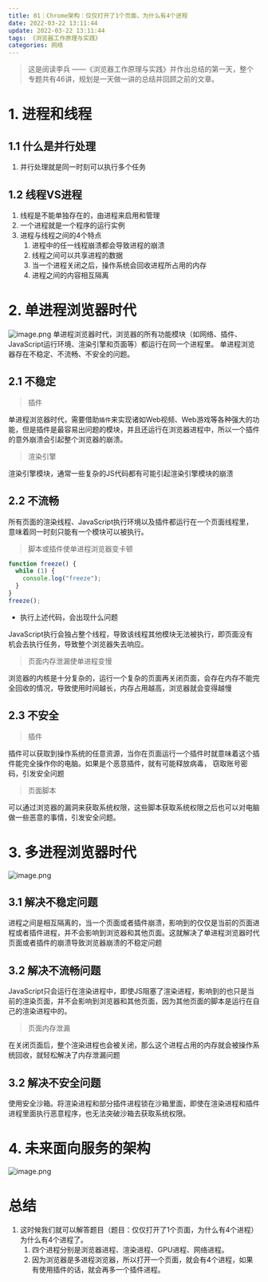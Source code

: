 ```yaml
---
title: 01｜Chrome架构：仅仅打开了1个页面，为什么有4个进程
date: 2022-03-22 13:11:44
update: 2022-03-22 13:11:44
tags: 《浏览器工作原理与实践》
categories: 网络
---
```

> 这是阅读李兵 ——《浏览器工作原理与实践》并作出总结的第一天，整个专题共有46讲，规划是一天做一讲的总结并回顾之前的文章。
# 1. 进程和线程

## 1.1 什么是并行处理

1. 并行处理就是同一时刻可以执行多个任务

## 1.2 线程VS进程

1. 线程是不能单独存在的，由进程来启用和管理
1. 一个进程就是一个程序的运行实例
1. 进程与线程之间的4个特点
   1. 进程中的任一线程崩溃都会导致进程的崩溃
   1. 线程之间可以共享进程的数据
   1. 当一个进程关闭之后，操作系统会回收进程所占用的内存
   1. 进程之间的内容相互隔离

# 2. 单进程浏览器时代

![image.png](https://cdn.nlark.com/yuque/0/2022/png/323971/1647908726062-796e9ddb-e2be-4e58-9c8f-c3bfe2b495c3.png)
单进程浏览器时代，浏览器的所有功能模块（如网络、插件、JavaScript运行环境、渲染引擎和页面等）都运行在同一个进程里。
单进程浏览器存在不稳定、不流畅、不安全的问题。

## 2.1 不稳定

> 插件

单进程浏览器时代，需要借助`插件`来实现诸如Web视频、Web游戏等各种强大的功能，但是插件是最容易出问题的模块，并且还运行在浏览器进程中，所以一个插件的意外崩溃会引起整个浏览器的崩溃。

> 渲染引擎

渲染引擎模块，通常一些复杂的JS代码都有可能引起渲染引擎模块的崩溃

## 2.2  不流畅

所有页面的渲染线程、JavaScript执行环境以及插件都运行在一个页面线程里，意味着同一时刻只能有一个模块可以被执行。

> 脚本或插件使单进程浏览器变卡顿

```javascript
function freeze() {
  while (1) {
    console.log("freeze");
  }
}
freeze();
```

- 执行上述代码，会出现什么问题

JavaScript执行会独占整个线程，导致该线程其他模块无法被执行，即页面没有机会去执行任务，导致整个浏览器失去响应。

> 页面内存泄漏使单进程变慢

浏览器的内核是十分复杂的，运行一个复杂的页面再关闭页面，会存在内存不能完全回收的情况，导致使用时间越长，内存占用越高，浏览器就会变得越慢

## 2.3 不安全

> 插件

插件可以获取到操作系统的任意资源，当你在页面运行一个插件时就意味着这个插件能完全操作你的电脑。如果是个恶意插件，就有可能释放病毒， 窃取账号密码，引发安全问题

> 页面脚本

可以通过浏览器的漏洞来获取系统权限，这些脚本获取系统权限之后也可以对电脑做一些恶意的事情，引发安全问题。

# 3. 多进程浏览器时代

![image.png](https://cdn.nlark.com/yuque/0/2022/png/323971/1647925378646-b0effeba-5b28-492c-91c6-60781c2d9ef3.png)

## 3.1 解决不稳定问题

进程之间是相互隔离的，当一个页面或者插件崩溃，影响到的仅仅是当前的页面进程或者插件进程，并不会影响到浏览器和其他页面。这就解决了单进程浏览器时代页面或者插件的崩溃导致浏览器崩溃的不稳定问题

## 3.2 解决不流畅问题

JavaScript只会运行在渲染进程中，即使JS阻塞了渲染进程，影响到的也只是当前的渲染页面，并不会影响到浏览器和其他页面，因为其他页面的脚本是运行在自己的渲染进程中的。

> 页面内存泄漏

在关闭页面后，整个渲染进程也会被关闭，那么这个进程占用的内存就会被操作系统回收，就轻松解决了内存泄漏问题

## 3.2 解决不安全问题

使用安全沙箱。将渲染进程和部分插件进程锁在沙箱里面，即使在渲染进程和插件进程里面执行恶意程序，也无法突破沙箱去获取系统权限。

# 4. 未来面向服务的架构

![image.png](https://cdn.nlark.com/yuque/0/2022/png/323971/1647925693055-784e0ac7-7ba9-479a-8b05-5b74948ec367.png#clientId=ue7ed3d14-4548-4&crop=0&crop=0&crop=1&crop=1&from=paste&height=291&id=ud2b2b057&margin=%5Bobject%20Object%5D&name=image.png&originHeight=582&originWidth=1142&originalType=binary&ratio=1&rotation=0&showTitle=false&size=136514&status=done&style=none&taskId=u168ad080-1f5f-4d37-8201-16d7de4638b&title=&width=571)

# 总结

1. 这时候我们就可以解答题目（题目：仅仅打开了1个页面，为什么有4个进程）为什么有4个进程了。
   1. 四个进程分别是浏览器进程、渲染进程、GPU进程、网络进程。
   1. 因为浏览器是多进程浏览器，所以打开一个页面，就会有4个进程，如果有使用插件的话，就会再多一个插件进程。